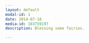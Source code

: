 ```yaml
---
layout: default
modal-id: 1
date: 2014-07-18
media-id: 183759197
description: Blessing some fairies.

---
```

